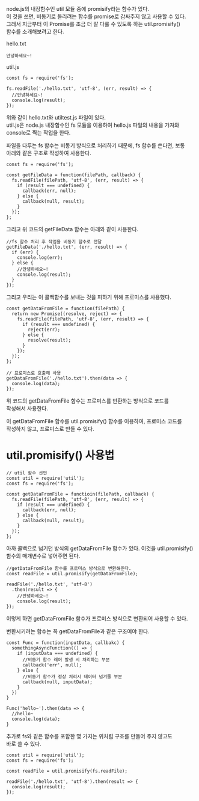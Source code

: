 node.js의 내장함수인 util 모듈 중에 promisify라는 함수가 있다.  
이 것을 쓰면, 비동기로 돌리려는 함수를 promise로 감싸주지 않고 사용할 수 있다.   
그래서 지금부터 이 Promise를 조금 더 잘 다룰 수 있도록 하는 util.promisify()  
함수를 소개해보려고 한다.
  
hello.txt  
```
안녕하세요~!
```
util.js  
```
const fs = require('fs');

fs.readFile('./hello.txt', 'utf-8', (err, result) => {
  //안녕하세요~!
  console.log(result);
});
```
위와 같이 hello.txt와 utiltest.js 파일이 있다.   
util.js은 node.js 내장함수인 fs 모듈을 이용하여 hello.js 파일의 내용을 가져와  
console로 찍는 작업을 한다.    
  
파일을 다루는 fs 함수는 비동기 방식으로 처리하기 때문에, fs 함수를 쓴다면, 보통  
아래와 같은 구조로 작성하여 사용한다.  
```
const fs = require('fs');

const getFileData = function(filePath, callback) {
  fs.readFile(filePath, 'utf-8', (err, result) => {
    if (result === undefined) {
      callback(err, null);
    } else {
      callback(null, result);
    }
  });
};
```
그리고 위 코드의 getFileData 함수는 아래와 같이 사용한다.   
```
//fs 함수 처리 후 작업을 비동기 함수로 전달
getFileData('./hello.txt', (err, result) => {
  if (err) {
    console.log(err);
  } else {
    //안녕하세요~!
    console.log(result);
  }
});
```
그리고 우리는 이 콜백함수를 보내는 것을 피하기 위해 프로미스를 사용했다.   
```
const getDataFromFile = function(filePath) {
  return new Promise((resolve, reject) => {
    fs.readFile(filePath, 'utf-8', (err, result) => {
      if (result === undefined) {
        reject(err);
      } else {
        resolve(result);
      }
    });
  });
};

// 프로미스로 호출해 사용
getDataFromFile('./hello.txt').then(data => {
  console.log(data);
});
```
위 코드의 getDataFromFile 함수는 프로미스를 반환하는 방식으로 코드를  
작성해서 사용한다.  
  
이 getDataFromFile 함수를 util.promisify() 함수를 이용하여, 프로미스 코드를   
작성하지 않고, 프로미스로 만들 수 있다.  

# util.promisify() 사용법
```
// util 함수 선언
const util = require('util');
const fs = require('fs');

const getDataFromFile = functioin(filePath, callback) {
  fs.readFile(filePath, 'utf-8', (err, result) => {
    if (result === undefined) {
      callback(err, null);
    } else {
      callback(null, result);
    }
  });
};
```
아까 콜백으로 넘기던 방식의 getDataFromFile 함수가 있다. 이것을 util.promisify()  
함수의 매개변수로 넣어주면 된다.  
```
//getDataFromFile 함수를 프로미스 방식으로 변환해준다.
const readFile = util.promisify(getDataFromFile);

readFile('./hello.txt', 'utf-8')
  .then(result => {
    //안녕하세요~!
    console.log(result);
});
```
이렇게 하면 getDataFromFile 함수가 프로미스 방식으로 변환되어 사용할 수 있다.  
  
변환시키려는 함수는 꼭 getDataFromFile과 같은 구조여야 한다.  
```
const Func = function(inputData, callbakc) {
  somethingAsyncFunction(() => {
    if (inputData === undefined) {
      //비동기 함수 레어 발생 시 처리하는 부분
      callback('err', null);
    } else {
      //비동기 함수가 정상 처리시 데이터 넘겨줄 부분
      callback(null, inputData);
    }
  })
}

Func('hello~').then(data => {
  //hello~
  console.log(data);
}
```
추가로 fs와 같은 함수를 포함한 몇 가지는 위처럼 구조를 만들어 주지 않고도   
바로 쓸 수 있다.  
```
const util = require('util');
const fs = require('fs');

const readFile = util.promisify(fs.readFile);

readFile('./hello.txt', 'utf-8').then(result => {
  console.log(result);
});
```






















